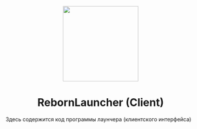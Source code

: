 <p align="center"><img src="./resources/icon.png" width="200px" height="200px"></p>
<h1 align="center">RebornLauncher (Client)</h1>

Здесь содержится код программы лаунчера (клиентского интерфейса)
